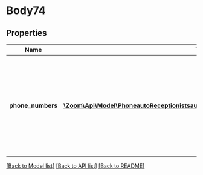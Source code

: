 # Body74

## Properties
Name | Type | Description | Notes
------------ | ------------- | ------------- | -------------
**phone_numbers** | [**\Zoom\Api\Model\PhoneautoReceptionistsautoReceptionistIdphoneNumbersPhoneNumbers[]**](PhoneautoReceptionistsautoReceptionistIdphoneNumbersPhoneNumbers.md) | Provide either the unique identifier of the Phone Number  in the &#x60;id&#x60; field or provide the phone number in the &#x60;number&#x60; field. | [optional] 

[[Back to Model list]](../README.md#documentation-for-models) [[Back to API list]](../README.md#documentation-for-api-endpoints) [[Back to README]](../README.md)


